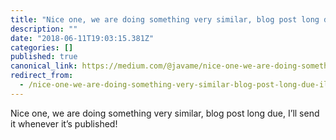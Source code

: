 ```yaml
---
title: "Nice one, we are doing something very similar, blog post long due, I’ll send it whenever it’s…"
description: ""
date: "2018-06-11T19:03:15.381Z"
categories: []
published: true
canonical_link: https://medium.com/@javame/nice-one-we-are-doing-something-very-similar-blog-post-long-due-ill-send-it-whenever-it-s-a9bba0095c92
redirect_from:
  - /nice-one-we-are-doing-something-very-similar-blog-post-long-due-ill-send-it-whenever-it-s-a9bba0095c92
---
```


Nice one, we are doing something very similar, blog post long due, I’ll send it whenever it’s published!
